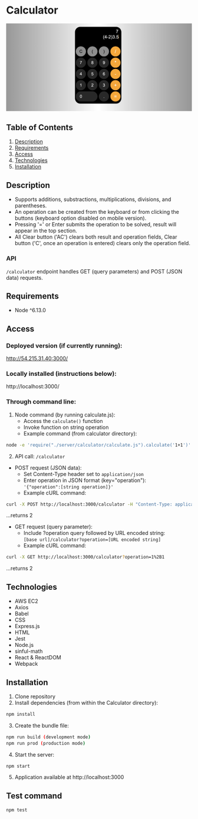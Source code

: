 # Calculator

<img src="ScreenShot.png" width="600">

## Table of Contents
1. [Description](#description)
2. [Requirements](#requirements)
3. [Access](#access)
4. [Technologies](#technologies)
5. [Installation](#installation)


## Description
- Supports additions, substractions, multiplications, divisions, and parentheses.
- An operation can be created from the keyboard or from clicking the buttons (keyboard option disabled on mobile version).
- Pressing '=' or Enter submits the operation to be solved, result will appear in the top section.
- All Clear button ('AC') clears both result and operation fields, Clear button ('C', once an operation is entered) clears only the operation field.

### API
 <code>/calculator</code> endpoint handles GET (query parameters) and POST (JSON data) requests.

## Requirements
- Node ^6.13.0

## Access
### Deployed version (if currently running):
http://54.215.31.40:3000/
### Locally installed (instructions below):
http://localhost:3000/

### Through command line:
1. Node command (by running calculate.js):
   - Access the <code>calculate()</code> function
   - Invoke function on string operation
   - Example command (from calculator directory):
```sh
node -e 'require("./server/calculator/calculate.js").calculate('1+1')'
```

2. API call: <code>/calculator</code>
- POST request (JSON data):
   - Set Content-Type header set to <code>application/json</code>
   - Enter operation in JSON format (key="operation"):\
   <code>'{"operation":[string operation]}'</code>
   - Example cURL command:
```sh
curl -X POST http://localhost:3000/calculator -H "Content-Type: application/json" -d '{"operation":"1+1"}' -w '\n'
```
  ...returns 2

- GET request (query parameter):
  - Include ?operation query followed by URL encoded string:\
<code>[base url]/calculator?operation=[URL encoded string]</code>
  - Example cURL command:
```sh
curl -X GET http://localhost:3000/calculator?operation=1%2B1
```
  ...returns 2

## Technologies
- AWS EC2
- Axios
- Babel
- CSS
- Express.js
- HTML
- Jest
- Node.js
- sinful-math
- React & ReactDOM
- Webpack

## Installation
1. Clone repository
2. Install dependencies (from within the Calculator directory):
```sh
npm install
```
3. Create the bundle file:
```sh
npm run build (development mode)
npm run prod (production mode)
```
4. Start the server:
```sh
npm start
```
5. Application available at http://localhost:3000

## Test command
```sh
npm test
```

